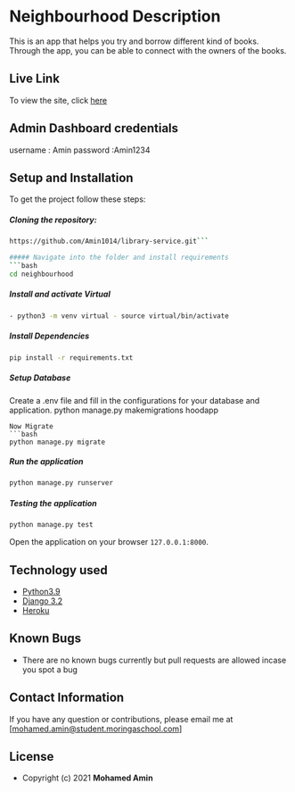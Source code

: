 # Neighbourhood  Description
This is an app that helps you try and borrow different kind of books. Through the app, you can be able to connect with the owners of the books.

##  Live Link 
To view the site, click [here](https://one-lib.herokuapp.com/)

## Admin Dashboard credentials
username : Amin
password :Amin1234




## Setup and Installation  
To get the project follow these steps:

##### Cloning the repository:  
 ```bash 
https://github.com/Amin1014/library-service.git```

##### Navigate into the folder and install requirements  
 ```bash 
cd neighbourhood 
```
##### Install and activate Virtual  
 ```bash 
- python3 -m venv virtual - source virtual/bin/activate  
```
##### Install Dependencies  
 ```bash 
 pip install -r requirements.txt 
``` 
 ##### Setup Database
 Create a .env file and fill in the configurations for your database and application.
 python manage.py makemigrations hoodapp
 ``` 
 Now Migrate  
 ```bash 
 python manage.py migrate 
```
##### Run the application  
 ```bash 
 python manage.py runserver 
``` 
##### Testing the application  
 ```bash 
 python manage.py test 
```
Open the application on your browser `127.0.0.1:8000`.  

  
## Technology used  
  
* [Python3.9](https://www.python.org/)  
* [Django 3.2](https://docs.djangoproject.com/en/2.2/)  
* [Heroku](https://heroku.com)  

  
## Known Bugs  
* There are no known bugs currently but pull requests are allowed incase you spot a bug
## Contact Information   
If you have any question or contributions, please email me at [mohamed.amin@student.moringaschool.com] 

## License 
* Copyright (c) 2021 **Mohamed Amin**
